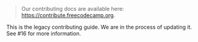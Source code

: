 > Our contributing docs are available here:
> <https://contribute.freecodecamp.org>.

This is the legacy contributing guide. We are in the process of updating it. See
#16 for more information.
